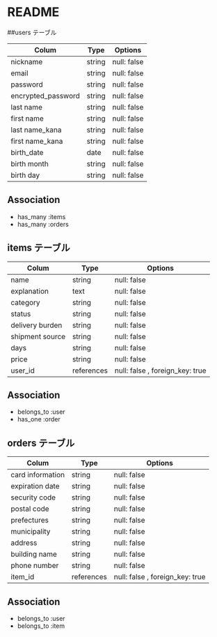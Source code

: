 # README

##users テーブル

| Colum            | Type    | Options     |
| -----------------|---------|-------------|
| nickname         | string  | null: false |
| email            | string  | null: false |
| password         | string  | null: false |
|encrypted_password| string  | null: false |
| last name        | string  | null: false |
| first name       | string  | null: false |
| last name_kana   | string  | null: false |
| first name_kana  | string  | null: false |
| birth_date       | date    | null: false |
| birth month      | string  | null: false |
| birth day        | string  | null: false |



## Association

- has_many :items
- has_many :orders

## items テーブル

| Colum               | Type        | Options                         |
| --------------------|-------------|---------------------------------|
| name                | string      | null: false                     |
| explanation         | text        | null: false                     |
| category            | string      | null: false                     |
| status              | string      | null: false                     |
| delivery burden     | string      | null: false                     |
| shipment source     | string      | null: false                     |
| days                | string      | null: false                     |
| price               | string      | null: false                     |
| user_id             | references  | null: false , foreign_key: true |


## Association

- belongs_to :user
- has_one    :order

## orders テーブル

| Colum             | Type        | Options                         |
| ------------------|-------------|---------------------------------|
| card information  | string      | null: false                     |
| expiration date   | string      | null: false                     |
| security code     | string      | null: false                     |
| postal code       | string      | null: false                     |
| prefectures       | string      | null: false                     |
| municipality      | string      | null: false                     |
| address           | string      | null: false                     |
| building name     | string      | null: false                     |
| phone number      | string      | null: false                     |
| item_id           | references  | null: false , foreign_key: true |

## Association

- belongs_to :user
- belongs_to :item
